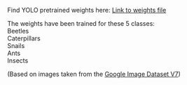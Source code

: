 Find YOLO pretrained weights here:
<a href="https://drive.google.com/file/d/1wHJdZEmUunBuYcGRO7Df1wVFBzb5tXTM/view?usp=share_link">Link to weights file</a> <br>

The weights have been trained for these 5 classes: <br>
Beetles <br>
  Caterpillars <br>
  Snails <br>
  Ants <br>
  Insects <br>
  
 (Based on images taken from the <a href="https://storage.googleapis.com/openimages/web/index.html">Google Image Dataset V7</a>)
